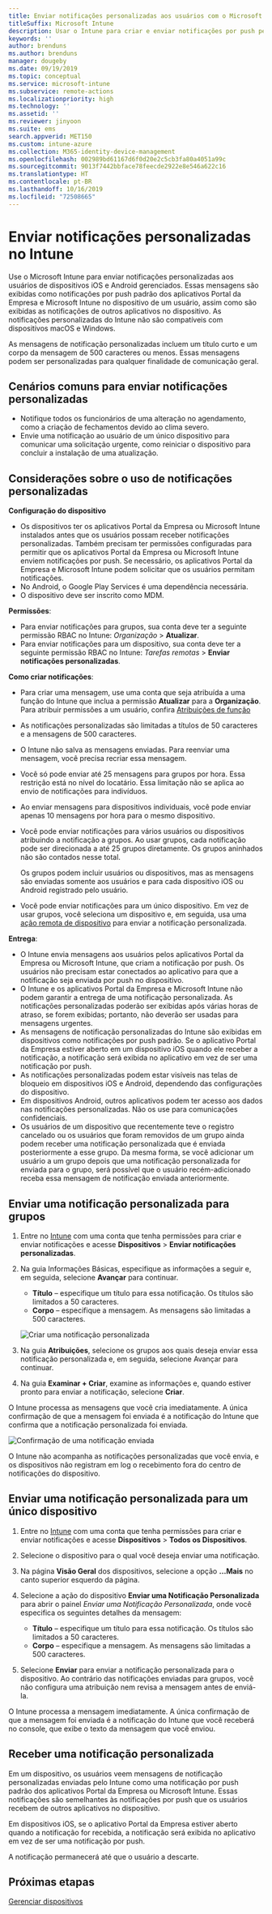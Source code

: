 ```yaml
---
title: Enviar notificações personalizadas aos usuários com o Microsoft Intune
titleSuffix: Microsoft Intune
description: Usar o Intune para criar e enviar notificações por push personalizadas para usuários de dispositivos iOS e Android
keywords: ''
author: brenduns
ms.author: brenduns
manager: dougeby
ms.date: 09/19/2019
ms.topic: conceptual
ms.service: microsoft-intune
ms.subservice: remote-actions
ms.localizationpriority: high
ms.technology: ''
ms.assetid: ''
ms.reviewer: jinyoon
ms.suite: ems
search.appverid: MET150
ms.custom: intune-azure
ms.collection: M365-identity-device-management
ms.openlocfilehash: 002989bd61167d6f0d20e2c5cb3fa80a4051a99c
ms.sourcegitcommit: 9013f7442bbface78feecde2922e8e546a622c16
ms.translationtype: HT
ms.contentlocale: pt-BR
ms.lasthandoff: 10/16/2019
ms.locfileid: "72508665"
---
```

# <a name="send-custom-notifications-in-intune"></a>Enviar notificações personalizadas no Intune  

Use o Microsoft Intune para enviar notificações personalizadas aos usuários de dispositivos iOS e Android gerenciados. Essas mensagens são exibidas como notificações por push padrão dos aplicativos Portal da Empresa e Microsoft Intune no dispositivo de um usuário, assim como são exibidas as notificações de outros aplicativos no dispositivo. As notificações personalizadas do Intune não são compatíveis com dispositivos macOS e Windows.   

As mensagens de notificação personalizadas incluem um título curto e um corpo da mensagem de 500 caracteres ou menos. Essas mensagens podem ser personalizadas para qualquer finalidade de comunicação geral.

## <a name="common-scenarios-for-sending-custom-notifications"></a>Cenários comuns para enviar notificações personalizadas  

- Notifique todos os funcionários de uma alteração no agendamento, como a criação de fechamentos devido ao clima severo.
- Envie uma notificação ao usuário de um único dispositivo para comunicar uma solicitação urgente, como reiniciar o dispositivo para concluir a instalação de uma atualização. 

## <a name="considerations-for-using-custom-notifications"></a>Considerações sobre o uso de notificações personalizadas

**Configuração do dispositivo** 

- Os dispositivos ter os aplicativos Portal da Empresa ou Microsoft Intune instalados antes que os usuários possam receber notificações personalizadas. Também precisam ter permissões configuradas para permitir que os aplicativos Portal da Empresa ou Microsoft Intune enviem notificações por push. Se necessário, os aplicativos Portal da Empresa e Microsoft Intune podem solicitar que os usuários permitam notificações.  
- No Android, o Google Play Services é uma dependência necessária.  
- O dispositivo deve ser inscrito como MDM.

**Permissões**:
- Para enviar notificações para grupos, sua conta deve ter a seguinte permissão RBAC no Intune: *Organização* > **Atualizar**.
- Para enviar notificações para um dispositivo, sua conta deve ter a seguinte permissão RBAC no Intune: *Tarefas remotas* > **Enviar notificações personalizadas**.

**Como criar notificações**:  
- Para criar uma mensagem, use uma conta que seja atribuída a uma função do Intune que inclua a permissão **Atualizar** para a **Organização**. Para atribuir permissões a um usuário, confira [Atribuições de função](../fundamentals/role-based-access-control.md#role-assignments)  
- As notificações personalizadas são limitadas a títulos de 50 caracteres e a mensagens de 500 caracteres.  
- O Intune não salva as mensagens enviadas. Para reenviar uma mensagem, você precisa recriar essa mensagem.  
- Você só pode enviar até 25 mensagens para grupos por hora. Essa restrição está no nível do locatário. Essa limitação não se aplica ao envio de notificações para indivíduos.
- Ao enviar mensagens para dispositivos individuais, você pode enviar apenas 10 mensagens por hora para o mesmo dispositivo. 
- Você pode enviar notificações para vários usuários ou dispositivos atribuindo a notificação a grupos. Ao usar grupos, cada notificação pode ser direcionada a até 25 grupos diretamente. Os grupos aninhados não são contados nesse total.  

  Os grupos podem incluir usuários ou dispositivos, mas as mensagens são enviadas somente aos usuários e para cada dispositivo iOS ou Android registrado pelo usuário.  
- Você pode enviar notificações para um único dispositivo. Em vez de usar grupos, você seleciona um dispositivo e, em seguida, usa uma [ação remota de dispositivo](device-management.md#available-device-actions) para enviar a notificação personalizada.  

**Entrega**:  
- O Intune envia mensagens aos usuários pelos aplicativos Portal da Empresa ou Microsoft Intune, que criam a notificação por push. Os usuários não precisam estar conectados ao aplicativo para que a notificação seja enviada por push no dispositivo.  
- O Intune e os aplicativos Portal da Empresa e Microsoft Intune não podem garantir a entrega de uma notificação personalizada. As notificações personalizadas poderão ser exibidas após várias horas de atraso, se forem exibidas; portanto, não deverão ser usadas para mensagens urgentes.  
- As mensagens de notificação personalizadas do Intune são exibidas em dispositivos como notificações por push padrão. Se o aplicativo Portal da Empresa estiver aberto em um dispositivo iOS quando ele receber a notificação, a notificação será exibida no aplicativo em vez de ser uma notificação por push.  
- As notificações personalizadas podem estar visíveis nas telas de bloqueio em dispositivos iOS e Android, dependendo das configurações do dispositivo.  
- Em dispositivos Android, outros aplicativos podem ter acesso aos dados nas notificações personalizadas. Não os use para comunicações confidenciais.  
- Os usuários de um dispositivo que recentemente teve o registro cancelado ou os usuários que foram removidos de um grupo ainda podem receber uma notificação personalizada que é enviada posteriormente a esse grupo.  Da mesma forma, se você adicionar um usuário a um grupo depois que uma notificação personalizada for enviada para o grupo, será possível que o usuário recém-adicionado receba essa mensagem de notificação enviada anteriormente.  

## <a name="send-a-custom-notification-to-groups"></a>Enviar uma notificação personalizada para grupos  

1. Entre no [Intune](https://go.microsoft.com/fwlink/?linkid=2090973) com uma conta que tenha permissões para criar e enviar notificações e acesse **Dispositivos** > **Enviar notificações personalizadas**.  

2. Na guia Informações Básicas, especifique as informações a seguir e, em seguida, selecione **Avançar** para continuar.  
   - **Título** – especifique um título para essa notificação. Os títulos são limitados a 50 caracteres.  
   - **Corpo** – especifique a mensagem. As mensagens são limitadas a 500 caracteres.

   ![Criar uma notificação personalizada](./media/custom-notifications/custom-notifications.png)  

3. Na guia **Atribuições**, selecione os grupos aos quais deseja enviar essa notificação personalizada e, em seguida, selecione Avançar para continuar.  

4. Na guia **Examinar + Criar**, examine as informações e, quando estiver pronto para enviar a notificação, selecione **Criar**.  

O Intune processa as mensagens que você cria imediatamente. A única confirmação de que a mensagem foi enviada é a notificação do Intune que confirma que a notificação personalizada foi enviada.  

![Confirmação de uma notificação enviada](./media/custom-notifications/notification-sent.png)  

O Intune não acompanha as notificações personalizadas que você envia, e os dispositivos não registram em log o recebimento fora do centro de notificações do dispositivo.  

## <a name="send-a-custom-notification-to-a-single-device"></a>Enviar uma notificação personalizada para um único dispositivo  

1. Entre no [Intune](https://go.microsoft.com/fwlink/?linkid=2090973) com uma conta que tenha permissões para criar e enviar notificações e acesse **Dispositivos** > **Todos os Dispositivos**.  

2. Selecione o dispositivo para o qual você deseja enviar uma notificação.  

3. Na página **Visão Geral** dos dispositivos, selecione a opção **…Mais** no canto superior esquerdo da página.  

4. Selecione a ação do dispositivo **Enviar uma Notificação Personalizada** para abrir o painel *Enviar uma Notificação Personalizada*, onde você especifica os seguintes detalhes da mensagem:  

   - **Título** – especifique um título para essa notificação. Os títulos são limitados a 50 caracteres.  
   - **Corpo** – especifique a mensagem. As mensagens são limitadas a 500 caracteres.  

5. Selecione **Enviar** para enviar a notificação personalizada para o dispositivo. Ao contrário das notificações enviadas para grupos, você não configura uma atribuição nem revisa a mensagem antes de enviá-la.  

O Intune processa a mensagem imediatamente. A única confirmação de que a mensagem foi enviada é a notificação do Intune que você receberá no console, que exibe o texto da mensagem que você enviou.  

## <a name="receive-a-custom-notification"></a>Receber uma notificação personalizada  

Em um dispositivo, os usuários veem mensagens de notificação personalizadas enviadas pelo Intune como uma notificação por push padrão dos aplicativos Portal da Empresa ou Microsoft Intune. Essas notificações são semelhantes às notificações por push que os usuários recebem de outros aplicativos no dispositivo.  

Em dispositivos iOS, se o aplicativo Portal da Empresa estiver aberto quando a notificação for recebida, a notificação será exibida no aplicativo em vez de ser uma notificação por push.  

A notificação permanecerá até que o usuário a descarte.  

## <a name="next-steps"></a>Próximas etapas  

[Gerenciar dispositivos](device-management.md)
